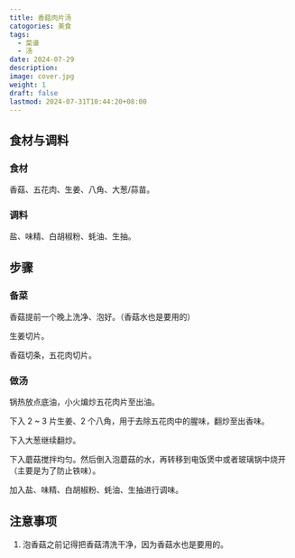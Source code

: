 ```yaml
---
title: 香菇肉片汤
catogories: 美食
tags:
  - 菜谱
  - 汤
date: 2024-07-29
description: 
image: cover.jpg
weight: 1
draft: false
lastmod: 2024-07-31T10:44:20+08:00
---
```


## 食材与调料

### 食材

香菇、五花肉、生姜、八角、大葱/蒜苗。

### 调料

盐、味精、白胡椒粉、蚝油、生抽。

## 步骤

### 备菜

香菇提前一个晚上洗净、泡好。（香菇水也是要用的）

生姜切片。

香菇切条，五花肉切片。

### 做汤

锅热放点底油，小火煸炒五花肉片至出油。

下入 2 ~ 3 片生姜、2 个八角，用于去除五花肉中的腥味，翻炒至出香味。

下入大葱继续翻炒。

下入蘑菇搅拌均匀。然后倒入泡蘑菇的水，再转移到电饭煲中或者玻璃锅中烧开（主要是为了防止铁味）。

加入盐、味精、白胡椒粉、蚝油、生抽进行调味。

## 注意事项

1. 泡香菇之前记得把香菇清洗干净，因为香菇水也是要用的。